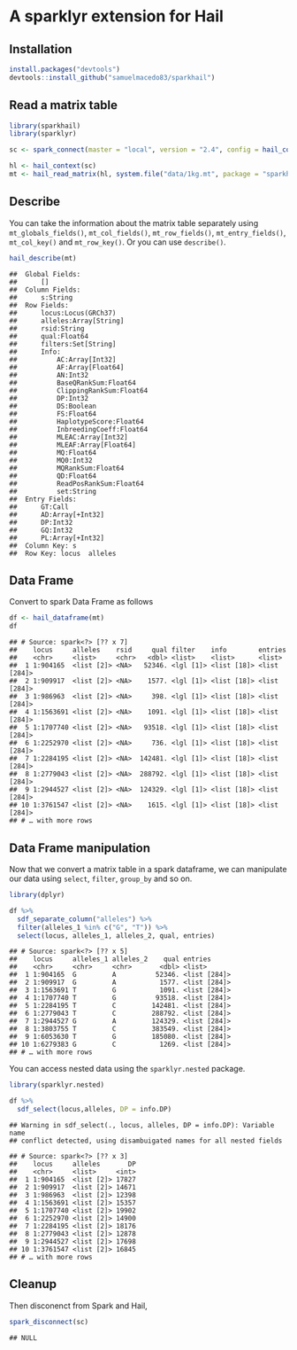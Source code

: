A sparklyr extension for Hail
================

## Installation

``` r
install.packages("devtools")
devtools::install_github("samuelmacedo83/sparkhail")
```

## Read a matrix table

``` r
library(sparkhail)
library(sparklyr)

sc <- spark_connect(master = "local", version = "2.4", config = hail_config())

hl <- hail_context(sc)
mt <- hail_read_matrix(hl, system.file("data/1kg.mt", package = "sparkhail"))
```

## Describe

You can take the information about the matrix table separately using
`mt_globals_fields()`, `mt_col_fields()`, `mt_row_fields()`,
`mt_entry_fields()`, `mt_col_key()` and `mt_row_key()`. Or you can use
`describe()`.

``` r
hail_describe(mt)
```

    ##  Global Fields: 
    ##      []
    ##  Column Fields: 
    ##      s:String
    ##  Row Fields: 
    ##      locus:Locus(GRCh37)
    ##      alleles:Array[String]
    ##      rsid:String
    ##      qual:Float64
    ##      filters:Set[String]
    ##      Info: 
    ##          AC:Array[Int32]
    ##          AF:Array[Float64]
    ##          AN:Int32
    ##          BaseQRankSum:Float64
    ##          ClippingRankSum:Float64
    ##          DP:Int32
    ##          DS:Boolean
    ##          FS:Float64
    ##          HaplotypeScore:Float64
    ##          InbreedingCoeff:Float64
    ##          MLEAC:Array[Int32]
    ##          MLEAF:Array[Float64]
    ##          MQ:Float64
    ##          MQ0:Int32
    ##          MQRankSum:Float64
    ##          QD:Float64
    ##          ReadPosRankSum:Float64
    ##          set:String
    ##  Entry Fields: 
    ##      GT:Call
    ##      AD:Array[+Int32]
    ##      DP:Int32
    ##      GQ:Int32
    ##      PL:Array[+Int32]
    ##  Column Key: s 
    ##  Row Key: locus  alleles

## Data Frame

Convert to spark Data Frame as follows

``` r
df <- hail_dataframe(mt)
df
```

    ## # Source: spark<?> [?? x 7]
    ##    locus     alleles    rsid     qual filter    info        entries     
    ##    <chr>     <list>     <chr>   <dbl> <list>    <list>      <list>      
    ##  1 1:904165  <list [2]> <NA>   52346. <lgl [1]> <list [18]> <list [284]>
    ##  2 1:909917  <list [2]> <NA>    1577. <lgl [1]> <list [18]> <list [284]>
    ##  3 1:986963  <list [2]> <NA>     398. <lgl [1]> <list [18]> <list [284]>
    ##  4 1:1563691 <list [2]> <NA>    1091. <lgl [1]> <list [18]> <list [284]>
    ##  5 1:1707740 <list [2]> <NA>   93518. <lgl [1]> <list [18]> <list [284]>
    ##  6 1:2252970 <list [2]> <NA>     736. <lgl [1]> <list [18]> <list [284]>
    ##  7 1:2284195 <list [2]> <NA>  142481. <lgl [1]> <list [18]> <list [284]>
    ##  8 1:2779043 <list [2]> <NA>  288792. <lgl [1]> <list [18]> <list [284]>
    ##  9 1:2944527 <list [2]> <NA>  124329. <lgl [1]> <list [18]> <list [284]>
    ## 10 1:3761547 <list [2]> <NA>    1615. <lgl [1]> <list [18]> <list [284]>
    ## # … with more rows

## Data Frame manipulation

Now that we convert a matrix table in a spark dataframe, we can
manipulate our data using `select`, `filter`, `group_by` and so on.

``` r
library(dplyr)

df %>% 
  sdf_separate_column("alleles") %>% 
  filter(alleles_1 %in% c("G", "T")) %>% 
  select(locus, alleles_1, alleles_2, qual, entries)
```

    ## # Source: spark<?> [?? x 5]
    ##    locus     alleles_1 alleles_2    qual entries     
    ##    <chr>     <chr>     <chr>       <dbl> <list>      
    ##  1 1:904165  G         A          52346. <list [284]>
    ##  2 1:909917  G         A           1577. <list [284]>
    ##  3 1:1563691 T         G           1091. <list [284]>
    ##  4 1:1707740 T         G          93518. <list [284]>
    ##  5 1:2284195 T         C         142481. <list [284]>
    ##  6 1:2779043 T         C         288792. <list [284]>
    ##  7 1:2944527 G         A         124329. <list [284]>
    ##  8 1:3803755 T         C         383549. <list [284]>
    ##  9 1:6053630 T         G         185080. <list [284]>
    ## 10 1:6279383 G         C           1269. <list [284]>
    ## # … with more rows

You can access nested data using the `sparklyr.nested` package.

``` r
library(sparklyr.nested)

df %>% 
  sdf_select(locus,alleles, DP = info.DP)
```

    ## Warning in sdf_select(., locus, alleles, DP = info.DP): Variable name
    ## conflict detected, using disambuigated names for all nested fields

    ## # Source: spark<?> [?? x 3]
    ##    locus     alleles       DP
    ##    <chr>     <list>     <int>
    ##  1 1:904165  <list [2]> 17827
    ##  2 1:909917  <list [2]> 14671
    ##  3 1:986963  <list [2]> 12398
    ##  4 1:1563691 <list [2]> 15357
    ##  5 1:1707740 <list [2]> 19902
    ##  6 1:2252970 <list [2]> 14900
    ##  7 1:2284195 <list [2]> 18176
    ##  8 1:2779043 <list [2]> 12878
    ##  9 1:2944527 <list [2]> 17698
    ## 10 1:3761547 <list [2]> 16845
    ## # … with more rows

## Cleanup

Then disconenct from Spark and Hail,

``` r
spark_disconnect(sc)
```

    ## NULL
